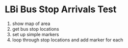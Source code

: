 # LBi Bus Stop Arrivals Test

1. show map of area
2. get bus stop locations
3. set up simple markers
4. loop through stop locations and add marker for each
